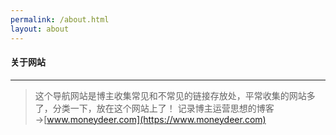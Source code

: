 ```yaml
---
permalink: /about.html
layout: about
---
```


#### 关于网站

--- 

> 这个导航网站是博主收集常见和不常见的链接存放处，平常收集的网站多了，分类一下，放在这个网站上了！
> 记录博主运营思想的博客→[www.moneydeer.com](https://www.moneydeer.com) 
